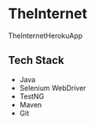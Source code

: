 # TheInternet
TheInternetHerokuApp
## Tech Stack
- Java
- Selenium WebDriver
- TestNG
- Maven
- Git
